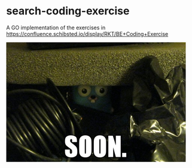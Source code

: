 # search-coding-exercise

A GO implementation of the exercises in https://confluence.schibsted.io/display/RKT/BE+Coding+Exercise

![](gordon-gopher-soon.jpg)

